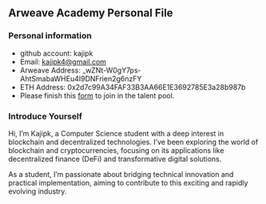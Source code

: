 ## Arweave Academy Personal File

### Personal information

- github account: kajipk
- Email: kajipk4@gmail.com
- Arweave Address: _wZNt-W0gY7ps-AhtSmabaWHEu4I9DNFrien2g6nzFY
- ETH Address: 0x2d7c99A34FAF33B3AA66E1E3692785E3a28b987b
- Please finish this [form](https://docs.google.com/forms/d/e/1FAIpQLSfWA5fIIcBgmRppm3jNz5vmf9Mai_QMVil-2pO4r7YKn_Zhtw/viewform?usp=sf_link) to join in the talent pool.

### Introduce Yourself
 Hi, I’m Kajipk, a Computer Science student with a deep interest in blockchain and decentralized technologies. I’ve been exploring the world of blockchain and cryptocurrencies, focusing on its applications like decentralized finance (DeFi) and transformative digital solutions.

As a student, I’m passionate about bridging technical innovation and practical implementation, aiming to contribute to this exciting and rapidly evolving industry.